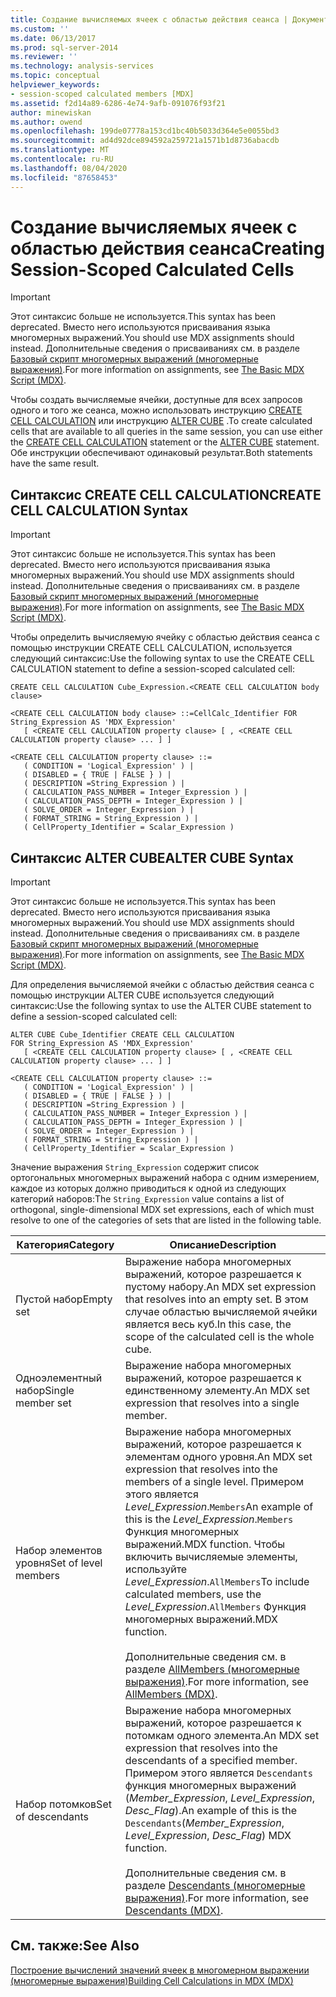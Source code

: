 ```yaml
---
title: Создание вычисляемых ячеек с областью действия сеанса | Документация Майкрософт
ms.custom: ''
ms.date: 06/13/2017
ms.prod: sql-server-2014
ms.reviewer: ''
ms.technology: analysis-services
ms.topic: conceptual
helpviewer_keywords:
- session-scoped calculated members [MDX]
ms.assetid: f2d14a89-6286-4e74-9afb-091076f93f21
author: minewiskan
ms.author: owend
ms.openlocfilehash: 199de07778a153cd1bc40b5033d364e5e0055bd3
ms.sourcegitcommit: ad4d92dce894592a259721a1571b1d8736abacdb
ms.translationtype: MT
ms.contentlocale: ru-RU
ms.lasthandoff: 08/04/2020
ms.locfileid: "87658453"
---
```

# <a name="creating-session-scoped-calculated-cells"></a><span data-ttu-id="e58d4-102">Создание вычисляемых ячеек с областью действия сеанса</span><span class="sxs-lookup"><span data-stu-id="e58d4-102">Creating Session-Scoped Calculated Cells</span></span>
    
> [!IMPORTANT]  
>  <span data-ttu-id="e58d4-103">Этот синтаксис больше не используется.</span><span class="sxs-lookup"><span data-stu-id="e58d4-103">This syntax has been deprecated.</span></span> <span data-ttu-id="e58d4-104">Вместо него используются присваивания языка многомерных выражений.</span><span class="sxs-lookup"><span data-stu-id="e58d4-104">You should use MDX assignments should instead.</span></span> <span data-ttu-id="e58d4-105">Дополнительные сведения о присваиваниях см. в разделе [Базовый скрипт многомерных выражений (многомерные выражения)](the-basic-mdx-script-mdx.md).</span><span class="sxs-lookup"><span data-stu-id="e58d4-105">For more information on assignments, see [The Basic MDX Script &#40;MDX&#41;](the-basic-mdx-script-mdx.md).</span></span>  
  
 <span data-ttu-id="e58d4-106">Чтобы создать вычисляемые ячейки, доступные для всех запросов одного и того же сеанса, можно использовать инструкцию [CREATE CELL CALCULATION](/sql/mdx/mdx-data-definition-create-cell-calculation) или инструкцию [ALTER CUBE](/sql/mdx/mdx-data-definition-alter-cube) .</span><span class="sxs-lookup"><span data-stu-id="e58d4-106">To create calculated cells that are available to all queries in the same session, you can use either the [CREATE CELL CALCULATION](/sql/mdx/mdx-data-definition-create-cell-calculation) statement or the [ALTER CUBE](/sql/mdx/mdx-data-definition-alter-cube) statement.</span></span> <span data-ttu-id="e58d4-107">Обе инструкции обеспечивают одинаковый результат.</span><span class="sxs-lookup"><span data-stu-id="e58d4-107">Both statements have the same result.</span></span>  
  
## <a name="create-cell-calculation-syntax"></a><span data-ttu-id="e58d4-108">Синтаксис CREATE CELL CALCULATION</span><span class="sxs-lookup"><span data-stu-id="e58d4-108">CREATE CELL CALCULATION Syntax</span></span>  
  
> [!IMPORTANT]  
>  <span data-ttu-id="e58d4-109">Этот синтаксис больше не используется.</span><span class="sxs-lookup"><span data-stu-id="e58d4-109">This syntax has been deprecated.</span></span> <span data-ttu-id="e58d4-110">Вместо него используются присваивания языка многомерных выражений.</span><span class="sxs-lookup"><span data-stu-id="e58d4-110">You should use MDX assignments should instead.</span></span> <span data-ttu-id="e58d4-111">Дополнительные сведения о присваиваниях см. в разделе [Базовый скрипт многомерных выражений (многомерные выражения)](the-basic-mdx-script-mdx.md).</span><span class="sxs-lookup"><span data-stu-id="e58d4-111">For more information on assignments, see [The Basic MDX Script &#40;MDX&#41;](the-basic-mdx-script-mdx.md).</span></span>  
  
 <span data-ttu-id="e58d4-112">Чтобы определить вычисляемую ячейку с областью действия сеанса с помощью инструкции CREATE CELL CALCULATION, используется следующий синтаксис:</span><span class="sxs-lookup"><span data-stu-id="e58d4-112">Use the following syntax to use the CREATE CELL CALCULATION statement to define a session-scoped calculated cell:</span></span>  
  
```  
CREATE CELL CALCULATION Cube_Expression.<CREATE CELL CALCULATION body clause>  
  
<CREATE CELL CALCULATION body clause> ::=CellCalc_Identifier FOR String_Expression AS 'MDX_Expression'   
   [ <CREATE CELL CALCULATION property clause> [ , <CREATE CELL CALCULATION property clause> ... ] ]  
  
<CREATE CELL CALCULATION property clause> ::=  
   ( CONDITION = 'Logical_Expression' ) |   
   ( DISABLED = { TRUE | FALSE } ) |   
   ( DESCRIPTION =String_Expression ) |   
   ( CALCULATION_PASS_NUMBER = Integer_Expression ) |   
   ( CALCULATION_PASS_DEPTH = Integer_Expression ) |   
   ( SOLVE_ORDER = Integer_Expression ) |   
   ( FORMAT_STRING = String_Expression ) |   
   ( CellProperty_Identifier = Scalar_Expression )  
```  
  
## <a name="alter-cube-syntax"></a><span data-ttu-id="e58d4-113">Синтаксис ALTER CUBE</span><span class="sxs-lookup"><span data-stu-id="e58d4-113">ALTER CUBE Syntax</span></span>  
  
> [!IMPORTANT]  
>  <span data-ttu-id="e58d4-114">Этот синтаксис больше не используется.</span><span class="sxs-lookup"><span data-stu-id="e58d4-114">This syntax has been deprecated.</span></span> <span data-ttu-id="e58d4-115">Вместо него используются присваивания языка многомерных выражений.</span><span class="sxs-lookup"><span data-stu-id="e58d4-115">You should use MDX assignments should instead.</span></span> <span data-ttu-id="e58d4-116">Дополнительные сведения о присваиваниях см. в разделе [Базовый скрипт многомерных выражений (многомерные выражения)](the-basic-mdx-script-mdx.md).</span><span class="sxs-lookup"><span data-stu-id="e58d4-116">For more information on assignments, see [The Basic MDX Script &#40;MDX&#41;](the-basic-mdx-script-mdx.md).</span></span>  
  
 <span data-ttu-id="e58d4-117">Для определения вычисляемой ячейки с областью действия сеанса с помощью инструкции ALTER CUBE используется следующий синтаксис:</span><span class="sxs-lookup"><span data-stu-id="e58d4-117">Use the following syntax to use the ALTER CUBE statement to define a session-scoped calculated cell:</span></span>  
  
```  
ALTER CUBE Cube_Identifier CREATE CELL CALCULATION  
FOR String_Expression AS 'MDX_Expression'   
   [ <CREATE CELL CALCULATION property clause> [ , <CREATE CELL CALCULATION property clause> ... ] ]  
  
<CREATE CELL CALCULATION property clause> ::=  
   ( CONDITION = 'Logical_Expression' ) |   
   ( DISABLED = { TRUE | FALSE } ) |   
   ( DESCRIPTION =String_Expression ) |   
   ( CALCULATION_PASS_NUMBER = Integer_Expression ) |   
   ( CALCULATION_PASS_DEPTH = Integer_Expression ) |   
   ( SOLVE_ORDER = Integer_Expression ) |   
   ( FORMAT_STRING = String_Expression ) |   
   ( CellProperty_Identifier = Scalar_Expression )  
```  
  
 <span data-ttu-id="e58d4-118">Значение выражения `String_Expression` содержит список ортогональных многомерных выражений набора с одним измерением, каждое из которых должно приводиться к одной из следующих категорий наборов:</span><span class="sxs-lookup"><span data-stu-id="e58d4-118">The `String_Expression` value contains a list of orthogonal, single-dimensional MDX set expressions, each of which must resolve to one of the categories of sets that are listed in the following table.</span></span>  
  
|<span data-ttu-id="e58d4-119">Категория</span><span class="sxs-lookup"><span data-stu-id="e58d4-119">Category</span></span>|<span data-ttu-id="e58d4-120">Описание</span><span class="sxs-lookup"><span data-stu-id="e58d4-120">Description</span></span>|  
|--------------|-----------------|  
|<span data-ttu-id="e58d4-121">Пустой набор</span><span class="sxs-lookup"><span data-stu-id="e58d4-121">Empty set</span></span>|<span data-ttu-id="e58d4-122">Выражение набора многомерных выражений, которое разрешается к пустому набору.</span><span class="sxs-lookup"><span data-stu-id="e58d4-122">An MDX set expression that resolves into an empty set.</span></span> <span data-ttu-id="e58d4-123">В этом случае областью вычисляемой ячейки является весь куб.</span><span class="sxs-lookup"><span data-stu-id="e58d4-123">In this case, the scope of the calculated cell is the whole cube.</span></span>|  
|<span data-ttu-id="e58d4-124">Одноэлементный набор</span><span class="sxs-lookup"><span data-stu-id="e58d4-124">Single member set</span></span>|<span data-ttu-id="e58d4-125">Выражение набора многомерных выражений, которое разрешается к единственному элементу.</span><span class="sxs-lookup"><span data-stu-id="e58d4-125">An MDX set expression that resolves into a single member.</span></span>|  
|<span data-ttu-id="e58d4-126">Набор элементов уровня</span><span class="sxs-lookup"><span data-stu-id="e58d4-126">Set of level members</span></span>|<span data-ttu-id="e58d4-127">Выражение набора многомерных выражений, которое разрешается к элементам одного уровня.</span><span class="sxs-lookup"><span data-stu-id="e58d4-127">An MDX set expression that resolves into the members of a single level.</span></span> <span data-ttu-id="e58d4-128">Примером этого является *Level_Expression*.`Members`</span><span class="sxs-lookup"><span data-stu-id="e58d4-128">An example of this is the *Level_Expression*.`Members`</span></span> <span data-ttu-id="e58d4-129">Функция многомерных выражений.</span><span class="sxs-lookup"><span data-stu-id="e58d4-129">MDX function.</span></span> <span data-ttu-id="e58d4-130">Чтобы включить вычисляемые элементы, используйте *Level_Expression*.`AllMembers`</span><span class="sxs-lookup"><span data-stu-id="e58d4-130">To include calculated members, use the *Level_Expression*.`AllMembers`</span></span> <span data-ttu-id="e58d4-131">Функция многомерных выражений.</span><span class="sxs-lookup"><span data-stu-id="e58d4-131">MDX function.</span></span><br /><br /> <span data-ttu-id="e58d4-132">Дополнительные сведения см. в разделе [AllMembers (многомерные выражения)](/sql/mdx/allmembers-mdx).</span><span class="sxs-lookup"><span data-stu-id="e58d4-132">For more information, see [AllMembers &#40;MDX&#41;](/sql/mdx/allmembers-mdx).</span></span>|  
|<span data-ttu-id="e58d4-133">Набор потомков</span><span class="sxs-lookup"><span data-stu-id="e58d4-133">Set of descendants</span></span>|<span data-ttu-id="e58d4-134">Выражение набора многомерных выражений, которое разрешается к потомкам одного элемента.</span><span class="sxs-lookup"><span data-stu-id="e58d4-134">An MDX set expression that resolves into the descendants of a specified member.</span></span> <span data-ttu-id="e58d4-135">Примером этого является `Descendants` функция многомерных выражений (*Member_Expression*, *Level_Expression*, *Desc_Flag*).</span><span class="sxs-lookup"><span data-stu-id="e58d4-135">An example of this is the `Descendants`(*Member_Expression*, *Level_Expression*, *Desc_Flag*) MDX function.</span></span><br /><br /> <span data-ttu-id="e58d4-136">Дополнительные сведения см. в разделе [Descendants (многомерные выражения)](/sql/mdx/descendants-mdx).</span><span class="sxs-lookup"><span data-stu-id="e58d4-136">For more information, see [Descendants &#40;MDX&#41;](/sql/mdx/descendants-mdx).</span></span>|  
  
## <a name="see-also"></a><span data-ttu-id="e58d4-137">См. также:</span><span class="sxs-lookup"><span data-stu-id="e58d4-137">See Also</span></span>  
 [<span data-ttu-id="e58d4-138">Построение вычислений значений ячеек в многомерном выражении (многомерные выражения)</span><span class="sxs-lookup"><span data-stu-id="e58d4-138">Building Cell Calculations in MDX &#40;MDX&#41;</span></span>](../../multidimensional-models-olap-logical-cube-objects/calculations.md)  
  
  
